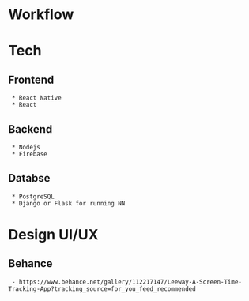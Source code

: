 
# Workflow



# Tech
  
  ## Frontend
     * React Native
     * React
   
  ## Backend
     * Nodejs
     * Firebase
     
  ## Databse
     * PostgreSQL
     * Django or Flask for running NN
     
  


# Design UI/UX

  ## Behance
     - https://www.behance.net/gallery/112217147/Leeway-A-Screen-Time-Tracking-App?tracking_source=for_you_feed_recommended
   
